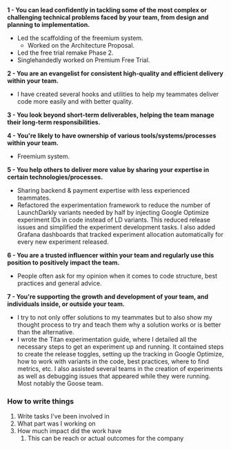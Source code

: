 **1 - You can lead confidently in tackling some of the most complex or challenging technical problems faced by your team, from design and planning to implementation.**
- Led the scaffolding of the freemium system.
	- Worked on the Architecture Proposal.
- Led the free trial remake Phase 2.
- Singlehandedly worked on Premium Free Trial.

**2 - You are an evangelist for consistent high-quality and efficient delivery within your team.**
- I have created several hooks and utilities to help my teammates deliver code more easily and with better quality.

**3 - You look beyond short-term deliverables, helping the team manage their long-term responsibilities.**

**4 - You're likely to have ownership of various tools/systems/processes within your team.**
- Freemium system.

**5 - You help others to deliver more value by sharing your expertise in certain technologies/processes.**
- Sharing backend & payment expertise with less experienced teammates.
- Refactored the experimentation framework to reduce the number of LaunchDarkly variants needed by half by injecting Google Optimize experiment IDs in code instead of LD variants. This reduced release issues and simplified the experiment development tasks. I also added Grafana dashboards that tracked experiment allocation automatically for every new experiment released.

**6 - You are a trusted influencer within your team and regularly use this position to positively impact the team.**
- People often ask for my opinion when it comes to code structure, best practices and general advice.

**7 - You're supporting the growth and development of your team, and individuals inside, or outside your team.**
- I try to not only offer solutions to my teammates but to also show my thought process to try and teach them why a solution works or is better than the alternative.
- I wrote the Titan experimentation guide, where I detailed all the necessary steps to get an experiment up and running. It contained steps to create the release toggles, setting up the tracking in Google Optimize, how to work with variants in the code, best practices, where to find metrics, etc. I also assisted several teams in the creation of experiments as well as debugging issues that appeared while they were running. Most notably the Goose team.
### How to write things
1. Write tasks I've been involved in
2. What part was I working on
3. How much impact did the work have
	1. This can be reach or actual outcomes for the company
